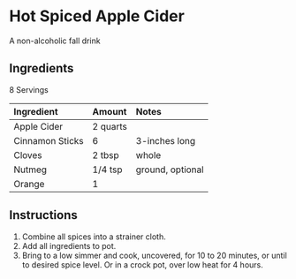 Hot Spiced Apple Cider
======================

A non-alcoholic fall drink

Ingredients
-----------

8 Servings

| Ingredient      | Amount   | Notes            |
|:----------------|:---------|:-----------------|
| Apple Cider     | 2 quarts |                  |
| Cinnamon Sticks | 6        | 3-inches long    |
| Cloves          | 2 tbsp   | whole            |
| Nutmeg          | 1/4 tsp  | ground, optional |
| Orange          | 1        |                  |

Instructions
------------

1. Combine all spices into a strainer cloth.
2. Add all ingredients to pot.
3. Bring to a low simmer and cook, uncovered, for 10 to 20 minutes, or until to desired spice level.
   Or in a crock pot, over low heat for 4 hours.
